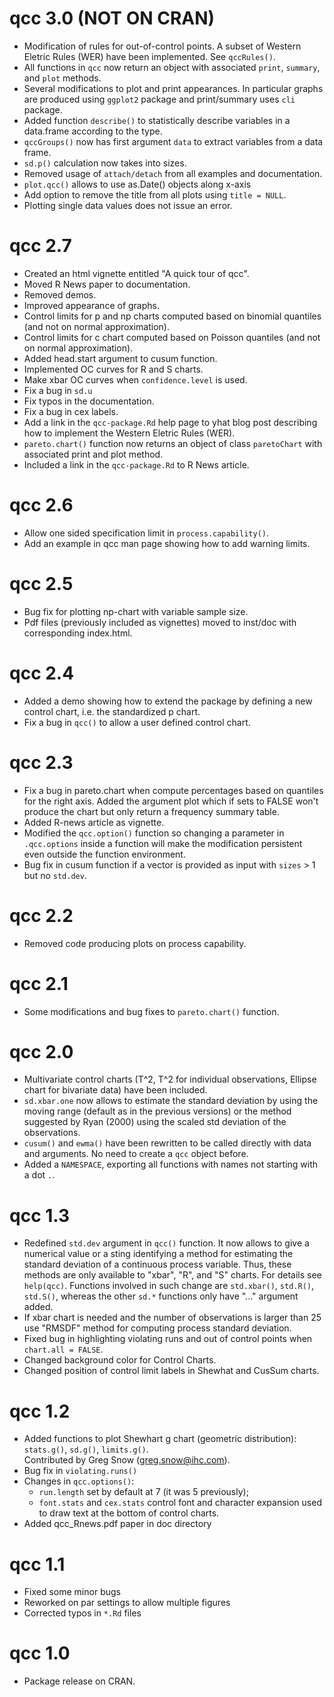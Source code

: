 # qcc 3.0 (NOT ON CRAN)

- Modification of rules for out-of-control points. A subset of Western Eletric Rules (WER) have been implemented. See `qccRules()`.
- All functions in `qcc` now return an object with associated `print`, `summary`, and `plot` methods.
- Several modifications to plot and print appearances. In particular graphs are produced using `ggplot2` package and print/summary uses `cli` package.
- Added function `describe()` to statistically describe variables in a data.frame according to the type.
- `qccGroups()` now has first argument `data` to extract variables from 
a data frame.
- `sd.p()` calculation now takes into sizes.
- Removed usage of `attach/detach` from all examples and documentation.
- `plot.qcc()` allows to use as.Date() objects along x-axis
- Add option to remove the title from all plots using `title = NULL`.
- Plotting single data values does not issue an error.

# qcc 2.7 

- Created an html vignette entitled "A quick tour of qcc".
- Moved R News paper to documentation.
- Removed demos.
- Improved appearance of graphs.
- Control limits for p and np charts computed based on binomial quantiles (and not on normal approximation).
- Control limits for c chart computed based on Poisson quantiles (and not on normal approximation).
- Added head.start argument to cusum function.
- Implemented OC curves for R and S charts.
- Make xbar OC curves when `confidence.level` is used.
- Fix a bug in `sd.u`
- Fix typos in the documentation.
- Fix a bug in cex labels.
- Add a link in the `qcc-package.Rd` help page to yhat blog post describing how to implement the Western Eletric Rules (WER).
- `pareto.chart()` function now returns an object of class `paretoChart` with associated print and plot method.
- Included a link in the `qcc-package.Rd` to R News article.

# qcc 2.6

- Allow one sided specification limit in `process.capability()`. 
- Add an example in qcc man page showing how to add warning limits.

# qcc 2.5 

- Bug fix for plotting np-chart with variable sample size.
- Pdf files (previously included as vignettes) moved to inst/doc with corresponding index.html.
    
# qcc 2.4

- Added a demo showing how to extend the package by defining a new control chart, i.e. the standardized p chart.
- Fix a bug in `qcc()` to allow a user defined control chart.

# qcc 2.3

- Fix a bug in pareto.chart when compute percentages based on quantiles for the right axis. Added the argument plot which if sets to FALSE won't produce the chart but only return a frequency summary table.
- Added R-news article as vignette.
- Modified the `qcc.option()` function so changing a parameter in `.qcc.options` inside a function will make the modification persistent even outside the function environment.
- Bug fix in cusum function if a vector is provided as input with `sizes` > 1 but no `std.dev`.      

# qcc 2.2

- Removed code producing plots on process capability.

# qcc 2.1

- Some modifications and bug fixes to `pareto.chart()` function.

# qcc 2.0

- Multivariate control charts (T^2, T^2 for individual observations, Ellipse chart for bivariate data) have been included.
- `sd.xbar.one` now allows to estimate the standard deviation by using the moving range (default as in the previous versions) or the method suggested by Ryan (2000) using the scaled std deviation of the observations.
- `cusum()` and `ewma()` have been rewritten to be called directly with data and arguments. No need to create a `qcc` object before.
- Added a `NAMESPACE`, exporting all functions with names not starting with a dot `.`. 

# qcc 1.3

- Redefined `std.dev` argument in `qcc()` function. It now allows to give a numerical value or a sting identifying a method for estimating the standard deviation of a continuous process variable. Thus, these methods are only available to "xbar", "R", and "S" charts. For details see `help(qcc)`.
Functions involved in such change are `std.xbar()`, `std.R()`, `std.S()`, whereas the other `sd.*` functions only have "..." argument added.
- If xbar chart is needed and the number of observations is larger than 25 use "RMSDF" method for computing process standard deviation.
- Fixed bug in highlighting violating runs and out of control points when `chart.all = FALSE`.
- Changed background color for Control Charts.
- Changed position of control limit labels in Shewhat and CusSum charts.

# qcc 1.2

- Added functions to plot Shewhart g chart (geometric distribution): `stats.g()`, `sd.g()`, `limits.g()`.  
Contributed by Greg Snow (greg.snow@ihc.com).     
- Bug fix in `violating.runs()`
- Changes in `qcc.options()`:
  - `run.length` set by default at 7 (it was 5 previously);
  - `font.stats` and `cex.stats` control font and character expansion used to draw text at the bottom of control charts.
- Added qcc_Rnews.pdf paper in doc directory
   
# qcc 1.1

- Fixed some minor bugs
- Reworked on par settings to allow multiple figures
- Corrected typos in `*.Rd` files
   
# qcc 1.0 

- Package release on CRAN.
